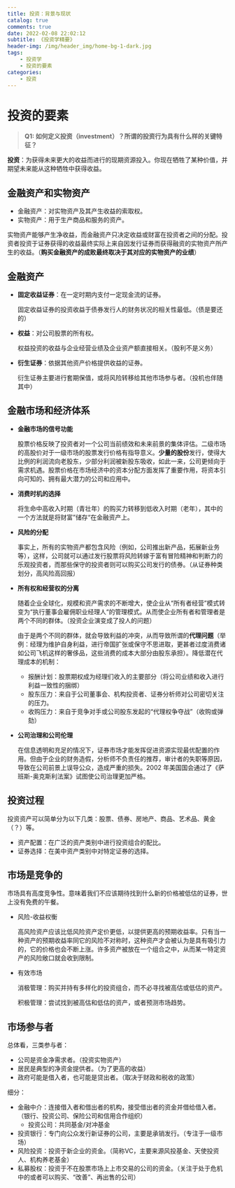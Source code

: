```yaml
---
title: 投资：背景与现状
catalog: true
comments: true
date: 2022-02-08 22:02:12
subtitle: 《投资学精要》
header-img: /img/header_img/home-bg-1-dark.jpg
tags:
    - 投资学
    - 投资的要素
categories:
    - 投资
---
```


# 投资的要素

> **Q1: 如何定义投资（investment）？所谓的投资行为具有什么样的关键特征？**

**投资**：为获得未来更大的收益而进行的现期资源投入。你现在牺牲了某种价值，并期望未来能从这种牺牲中获得收益。

## 金融资产和实物资产

- 金融资产：对实物资产及其产生收益的索取权。
- 实物资产：用于生产商品和服务的资产。

实物资产能够产生净收益，而金融资产只决定收益或财富在投资者之间的分配。投资者投资于证券获得的收益最终实际上来自因发行证券而获得融资的实物资产所产生的收益。（**购买金融资产的成败最终取决于其对应的实物资产的业绩**）

## 金融资产

- **固定收益证券**：在一定时期内支付一定现金流的证券。

  固定收益证券的投资收益于债券发行人的财务状况的相关性最低。（债是要还的）

- **权益**：对公司股票的所有权。

  权益投资的收益与企业经营业绩及企业资产额直接相关。（股利不是义务）

- **衍生证券**：依据其他资产价格提供收益的证券。

  衍生证券主要进行套期保值，或将风险转移给其他市场参与者。（投机也伴随其中）

## 金融市场和经济体系

- **金融市场的信号功能**

  股票价格反映了投资者对一个公司当前绩效和未来前景的集体评估。二级市场的高股价对于一级市场的股票发行价格有指导意义。**少量的股份**发行，使得大比例的利润流向老股东，少部分利润被新股东吸收，如此一来，公司更倾向于需求机遇。股票价格在市场经济中的资本分配方面发挥了重要作用，将资本引向可知的、拥有最大潜力的公司和应用中。

- **消费时机的选择**

  将生命中高收入时期（青壮年）的购买力转移到低收入时期（老年），其中的一个方法就是将财富”储存“在金融资产上。

- **风险的分配**

  事实上，所有的实物资产都包含风险（例如，公司推出新产品，拓展新业务等），这样，公司就可以通过发行股票将风险转嫁于富有冒险精神和判断力的乐观投资者，而那些保守的投资者则可以购买公司发行的债券。（从证券种类划分，高风险高回报）

- **所有权和经营权的分离**

  随着企业全球化，规模和资产需求的不断增大，使企业从“所有者经营”模式转变为“执行董事会雇佣职业经理人“的管理模式。从而使企业所有者和管理者是两个不同的群体。（投资企业演变成了投人的问题）

  由于是两个不同的群体，就会导致利益的冲突，从而导致所谓的**代理问题**（举例：经理为维护自身利益，进行帝国扩张或保守不思进取，更甚者过度消费诸如公司飞机这样的奢侈品，这些消费的成本大部分由股东承担）。降低潜在代理成本的机制：

  - 报酬计划：股票期权成为经理们收入的主要部分（将公司业绩和收入进行利益一致性的捆绑）
  - 股东压力：来自于公司董事会、机构投资者、证券分析师对公司密切关注的压力。
  - 收购压力：来自于竞争对手或公司股东发起的“代理权争夺战”（收购或弹劾）

- **公司治理和公司伦理**
  
  在信息透明和充足的情况下，证券市场才能发挥促进资源实现最优配置的作用。但由于企业的财务造假，分析师不负责任的推荐，审计者的失职等原因，导致在公司前景上误导公众，造成严重的损失。2002 年美国国会通过了《萨班斯-奥克斯利法案》试图使公司治理更加严格。

## 投资过程

投资资产可以简单分为以下几类：股票、债券、房地产、商品、艺术品、黄金（？）等。

- 资产配置：在广泛的资产类别中进行投资组合的配比。
- 证券选择：在美中资产类别中对特定证券的选择。

## 市场是竞争的

市场具有高度竞争性。意味着我们不应该期待找到什么新的价格被低估的证券，世上没有免费的午餐。

- 风险-收益权衡

  高风险资产应该比低风险资产定价更低，以提供更高的预期收益率。只有当一种资产的预期收益率同它的风险不对称时，这种资产才会被认为是具有吸引力的，它的价格也会不断上涨。许多资产被放在一个组合之中，从而某一特定资产的风险敞口就会收到限制。

- 有效市场

  消极管理：购买并持有多样化的投资组合，而不必寻找被高估或低估的资产。

  积极管理：尝试找到被高估和低估的资产，或者预测市场趋势。

## 市场参与者

总体看，三类参与者：

- 公司是资金净需求者。（投资实物资产）
- 居民是典型的净资金提供者。（为了更高的收益）
- 政府可能是借入者，也可能是贷出者。（取决于财政和税收的政策）

细分：

- 金融中介：连接借入者和借出者的机构，接受借出者的资金并借给借入者。（银行、投资公司、保险公司和信用合作组织）
  - 投资公司：共同基金/对冲基金
- 投资银行：专门向公众发行新证券的公司，主要是承销发行。（专注于一级市场）
- 风险投资：投资于新企业的资金。（简称VC，主要来源风投基金、天使投资人、机构养老基金）
- 私募股权：投资于不在股票市场上上市交易的公司的资金。（关注于处于危机中的或者可以购买、“改善”、再出售的公司）







